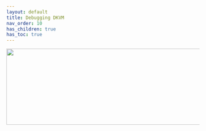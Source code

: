 ```yaml
---
layout: default
title: Debugging DKVM
nav_order: 10
has_children: true
has_toc: true
---
```


<p align="center">
  <img width="650" height="200" src="../../../../assets/HeaderDebuggingDKVM.png">
</p>